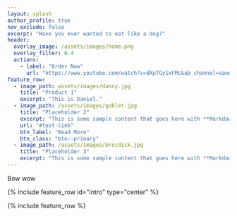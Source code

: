 ```yaml
---
layout: splash
author_profile: true
nav_exclude: false
excerpt: "Have you ever wanted to eat like a dog?"
header:
  overlay_image: /assets/images/home.png
  overlay_filter: 0.4
  actions:
    - label: "Order Now"
      url: "https://www.youtube.com/watch?v=dXpTGy1xFMc&ab_channel=sandwichmanila"
feature_row:
  - image_path: assets/images/danny.jpg
    title: "Product 1"
    excerpt: "This is Daniel."
  - image_path: /assets/images/goblet.jpg
    title: "Placeholder 2"
    excerpt: "This is some sample content that goes here with **Markdown** formatting."
    url: "#test-link"
    btn_label: "Read More"
    btn_class: "btn--primary"
  - image_path: /assets/images/brocdick.jpg
    title: "Placeholder 3"
    excerpt: "This is some sample content that goes here with **Markdown** formatting."
---
```


Bow wow

{% include feature_row id="intro" type="center" %}

{% include feature_row %}
